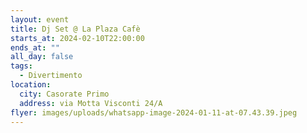 ```yaml
---
layout: event
title: Dj Set @ La Plaza Cafè
starts_at: 2024-02-10T22:00:00
ends_at: ""
all_day: false
tags:
  - Divertimento
location:
  city: Casorate Primo
  address: via Motta Visconti 24/A
flyer: images/uploads/whatsapp-image-2024-01-11-at-07.43.39.jpeg
---
```

